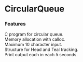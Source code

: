 # CircularQueue
### Features
C program for circular queue. <br />
Memory allocation with calloc. <br />
Maximum 10 character input. <br />
Structure for Head and Teal tracking. <br />
Print output each in each 5 seconds. <br />
